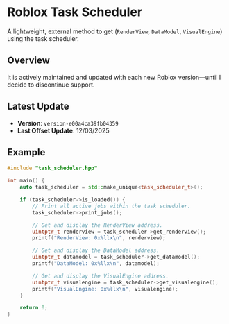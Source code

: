 # Roblox Task Scheduler

A lightweight, external method to get (`RenderView`, `DataModel`, `VisualEngine`) using the task scheduler.

## Overview

It is actively maintained and updated with each new Roblox version—until I decide to discontinue support.

## Latest Update
- **Version**: `version-e00a4ca39fb04359`
- **Last Offset Update**: 12/03/2025

## Example
```cpp
#include "task_scheduler.hpp"

int main() {
    auto task_scheduler = std::make_unique<task_scheduler_t>();

    if (task_scheduler->is_loaded()) {
        // Print all active jobs within the task scheduler.
        task_scheduler->print_jobs();

        // Get and display the RenderView address.
        uintptr_t renderview = task_scheduler->get_renderview();
        printf("RenderView: 0x%llx\n", renderview);

        // Get and display the DataModel address.
        uintptr_t datamodel = task_scheduler->get_datamodel();
        printf("DataModel: 0x%llx\n", datamodel);

        // Get and display the VisualEngine address.
        uintptr_t visualengine = task_scheduler->get_visualengine();
        printf("VisualEngine: 0x%llx\n", visualengine);
    }

    return 0;
}
